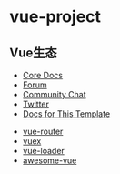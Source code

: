 # vue-project
## Vue生态
<ul>
  <li><a href="https://vuejs.org" target="_blank">Core Docs</a></li>
  <li><a href="https://forum.vuejs.org" target="_blank">Forum</a></li>
  <li><a href="https://chat.vuejs.org" target="_blank">Community Chat</a></li>
  <li><a href="https://twitter.com/vuejs" target="_blank">Twitter</a></li>
  <li><a href="http://vuejs-templates.github.io/webpack/" target="_blank">Docs for This Template</a></li>
</ul>
<ul>
  <li><a href="http://router.vuejs.org/" target="_blank">vue-router</a></li>
  <li><a href="http://vuex.vuejs.org/" target="_blank">vuex</a></li>
  <li><a href="http://vue-loader.vuejs.org/" target="_blank">vue-loader</a></li>
  <li><a href="https://github.com/vuejs/awesome-vue" target="_blank">awesome-vue</a></li>
</ul>
